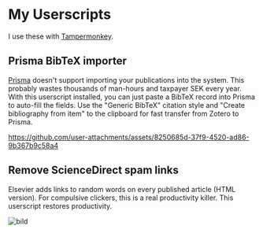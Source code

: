 # My Userscripts

I use these with [Tampermonkey](https://www.tampermonkey.net).

## Prisma BibTeX importer

[Prisma](https://prisma.research.se) doesn't support importing your publications into the system. This probably wastes thousands of man-hours and taxpayer SEK every year. With this userscript installed, you can just paste a BibTeX record into Prisma to auto-fill the fields. Use the "Generic BibTeX" citation style and "Create bibliography from item" to the clipboard for fast transfer from Zotero to Prisma.

https://github.com/user-attachments/assets/8250685d-37f9-4520-ad86-9b367b9c58a4

## Remove ScienceDirect spam links

Elsevier adds links to random words on every published article (HTML version). For compulsive clickers, this is a real productivity killer. This userscript restores productivity.

![bild](https://github.com/user-attachments/assets/5155678f-cad7-4954-a36f-9c585cd7ccaf)
